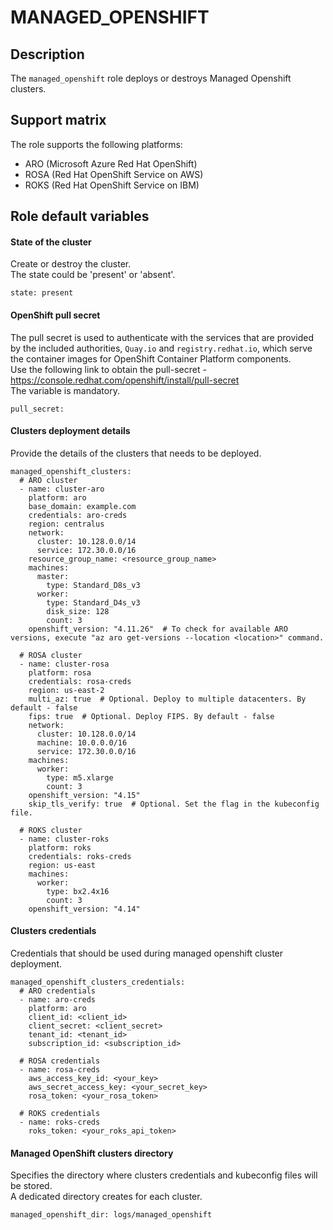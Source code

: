 # MANAGED_OPENSHIFT

## Description
The `managed_openshift` role deploys or destroys Managed Openshift clusters.

## Support matrix
The role supports the following platforms:
* ARO (Microsoft Azure Red Hat OpenShift)
* ROSA (Red Hat OpenShift Service on AWS)
* ROKS (Red Hat OpenShift Service on IBM)

## Role default variables
#### State of the cluster
Create or destroy the cluster.  
The state could be 'present' or 'absent'.
```
state: present
```

#### OpenShift pull secret
The pull secret is used to authenticate with the services that are provided by the included authorities, `Quay.io` and `registry.redhat.io`, which serve the container images for OpenShift Container Platform components.  
Use the following link to obtain the pull-secret - https://console.redhat.com/openshift/install/pull-secret  
The variable is mandatory.
```
pull_secret:
```

#### Clusters deployment details
Provide the details of the clusters that needs to be deployed.
```
managed_openshift_clusters:
  # ARO cluster
  - name: cluster-aro
    platform: aro
    base_domain: example.com
    credentials: aro-creds
    region: centralus
    network:
      cluster: 10.128.0.0/14
      service: 172.30.0.0/16
    resource_group_name: <resource_group_name>
    machines:
      master:
        type: Standard_D8s_v3
      worker:
        type: Standard_D4s_v3
        disk_size: 128
        count: 3
    openshift_version: "4.11.26"  # To check for available ARO versions, execute "az aro get-versions --location <location>" command.

  # ROSA cluster
  - name: cluster-rosa
    platform: rosa
    credentials: rosa-creds
    region: us-east-2
    multi_az: true  # Optional. Deploy to multiple datacenters. By default - false
    fips: true  # Optional. Deploy FIPS. By default - false
    network:
      cluster: 10.128.0.0/14
      machine: 10.0.0.0/16
      service: 172.30.0.0/16
    machines:
      worker:
        type: m5.xlarge
        count: 3
    openshift_version: "4.15"
    skip_tls_verify: true  # Optional. Set the flag in the kubeconfig file.

  # ROKS cluster
  - name: cluster-roks
    platform: roks
    credentials: roks-creds
    region: us-east
    machines:
      worker:
        type: bx2.4x16
        count: 3
    openshift_version: "4.14"
```

#### Clusters credentials
Credentials that should be used during managed openshift cluster deployment.
```
managed_openshift_clusters_credentials:
  # ARO credentials
  - name: aro-creds
    platform: aro
    client_id: <client_id>
    client_secret: <client_secret>
    tenant_id: <tenant_id>
    subscription_id: <subscription_id>

  # ROSA credentials
  - name: rosa-creds
    aws_access_key_id: <your_key>
    aws_secret_access_key: <your_secret_key>
    rosa_token: <your_rosa_token>

  # ROKS credentials
  - name: roks-creds
    roks_token: <your_roks_api_token>
```

#### Managed OpenShift clusters directory
Specifies the directory where clusters credentials and kubeconfig files will be stored.  
A dedicated directory creates for each cluster.
```
managed_openshift_dir: logs/managed_openshift
```
